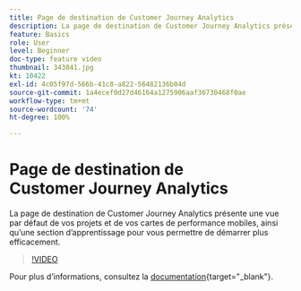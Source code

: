 ```yaml
---
title: Page de destination de Customer Journey Analytics
description: La page de destination de Customer Journey Analytics présente une vue par défaut de vos projets et de vos cartes de performance mobiles, ainsi qu’une section d’apprentissage pour vous permettre de démarrer plus efficacement.
feature: Basics
role: User
level: Beginner
doc-type: feature video
thumbnail: 343041.jpg
kt: 10422
exl-id: 4c05f97d-566b-41c8-a822-56482136b04d
source-git-commit: 1a4ecef0d27d46164a1275906aaf36730468f0ae
workflow-type: tm+mt
source-wordcount: '74'
ht-degree: 100%

---
```


# Page de destination de Customer Journey Analytics

La page de destination de Customer Journey Analytics présente une vue par défaut de vos projets et de vos cartes de performance mobiles, ainsi qu’une section d’apprentissage pour vous permettre de démarrer plus efficacement.

>[!VIDEO](https://video.tv.adobe.com/v/3409306/?captions=fre_fr&quality=12&learn=on)

Pour plus dʼinformations, consultez la [documentation](https://experienceleague.adobe.com/docs/analytics-platform/using/cja-overview/landing.html?lang=fr){target="_blank"}.
